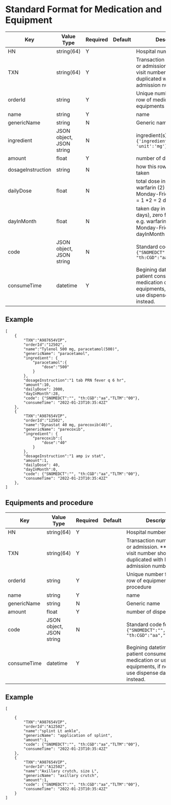 # Standard Format for Medication and Equipment


  | Key               | Value Type               | Required | Default | Description                                                                                                                 |
  | ----------------- | ------------------------ | -------- | ------- | --------------------------------------------------------------------------------------------------------------------------- |
  | HN                | string(64)               | Y        |         | Hospital number                                                                                                             |
  | TXN               | string(64)               | Y        |         | Transaction number of visit or admission. **The OPD visit number should not be duplicated with IPD admission number.   **   |
  | orderId           | string                   | Y        |         | Unique number for each row of medication or equipments                                                                      |
  | name              | string                   | Y        |         | name                                                                                                                        |
  | genericName       | string                   | N        |         | Generic name                                                                                                                |
  | ingredient        | JSON object, JSON string | N        |         | ingredient(s) `{'ingredient1':{'dose':30, 'unit':'mg'}}`                                                                    |
  | amount            | float                    | Y        |         | number of dispense                                                                                                          |
  | dosageInstruction | string                   | N        |         | how this row should be taken                                                                                                |
  | dailyDose         | float                    | N        |         | total dose in token day e.g. warfarin (2) 1x2 pc on Monday-Friday: dailyDose = 1 *2 = 2 doses                               |
  | dayInMonth        | float                    | N        |         | taken day in month (28 days), zero for single dose e.g. warfarin (2) 1x2 pc on Monday-Friday: dayInMonth = 20 day           |
  | code              | JSON object, JSON string | N        |         | Standard code for items `{"SNOMEDCT":"", "th:CGD":"aa","TLTM":"00"}`                                                        |
  | consumeTime       | datetime                 | Y        |         | Begining datetime when patient consumes the medication or use the equipments, if not record, use dispense datetime instead. |


## Example
```JSONC
[
    {
        "TXN":"A987654VIP",
        "orderId":"12502",
        "name":"Tylenol 500 mg, paracetamol(500)",
        "genericName": "paracetamol",
        "ingredient": {
            "paracetamol":{
                "dose":"500"
            }
        },
        "dosageInstruction":"1 tab PRN fever q 6 hr",
        "amount":10,
        "dailyDose": 2000,
        "dayInMonth":28,
        "code": {"SNOMEDCT":"", "th:CGD":"aa","TLTM":"00"},
        "consumeTime": "2022-01-23T10:35:42Z"
    },
    {
        "TXN":"A987654VIP",
        "orderId":"12502",
        "name":"Dynastat 40 mg, parecoxib(40)",
        "genericName": "parecoxib",
        "ingredient": {
            "parecoxib":{
                "dose":"40"
            }
        },
        "dosageInstruction":"1 amp iv stat",
        "amount":1,
        "dailyDose": 40,
        "dayInMonth":0,
        "code": {"SNOMEDCT":"", "th:CGD":"aa","TLTM":"00"},
        "consumeTime": "2022-01-23T10:35:42Z"
    },
]
```

## Equipments and procedure

  | Key         | Value Type               | Required | Default | Description                                                                                                                 |
  | ----------- | ------------------------ | -------- | ------- | --------------------------------------------------------------------------------------------------------------------------- |
  | HN          | string(64)               | Y        |         | Hospital number                                                                                                             |
  | TXN         | string(64)               | Y        |         | Transaction number of visit or admission. **The OPD visit number should not be duplicated with IPD admission number.   **   |
  | orderId     | string                   | Y        |         | Unique number for each row of  equipments or procedure                                                                      |
  | name        | string                   | Y        |         | name                                                                                                                        |
  | genericName | string                   | N        |         | Generic name                                                                                                                |
  | amount      | float                    | Y        |         | number of dispense                                                                                                          |
  | code        | JSON object, JSON string | N        |         | Standard code for items `{"SNOMEDCT":"", "th:CGD":"aa","TLTM":"00"}`                                                        |
  | consumeTime | datetime                 | Y        |         | Begining datetime when patient consumes the medication or use the equipments, if not record, use dispense datetime instead. |



## Example
```JSONC
[
    
    {
        "TXN":"A987654VIP",
        "orderId":"A12502",
        "name":"splint Lt ankle",
        "genericName": "application of splint",
        "amount":1,
        "code": {"SNOMEDCT":"", "th:CGD":"aa","TLTM":"00"},
        "consumeTime": "2022-01-23T10:35:42Z"
    },
    {
        "TXN":"A987654VIP",
        "orderId":"A12502",
        "name":"Axillary crutch, size L",
        "genericName": "axillary crutch",
        "amount":1,
        "code": {"SNOMEDCT":"", "th:CGD":"aa","TLTM":"00"},
        "consumeTime": "2022-01-23T10:35:42Z"
    }
]
```
